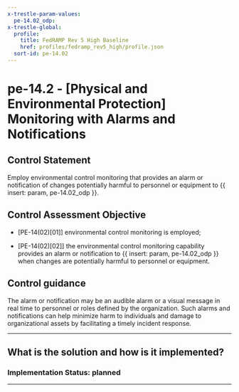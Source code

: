 ```yaml
---
x-trestle-param-values:
  pe-14.02_odp:
x-trestle-global:
  profile:
    title: FedRAMP Rev 5 High Baseline
    href: profiles/fedramp_rev5_high/profile.json
  sort-id: pe-14.02
---
```


# pe-14.2 - \[Physical and Environmental Protection\] Monitoring with Alarms and Notifications

## Control Statement

Employ environmental control monitoring that provides an alarm or notification of changes potentially harmful to personnel or equipment to {{ insert: param, pe-14.02_odp }}.

## Control Assessment Objective

- \[PE-14(02)[01]\] environmental control monitoring is employed;

- \[PE-14(02)[02]\] the environmental control monitoring capability provides an alarm or notification to {{ insert: param, pe-14.02_odp }} when changes are potentially harmful to personnel or equipment.

## Control guidance

The alarm or notification may be an audible alarm or a visual message in real time to personnel or roles defined by the organization. Such alarms and notifications can help minimize harm to individuals and damage to organizational assets by facilitating a timely incident response.

______________________________________________________________________

## What is the solution and how is it implemented?

<!-- For implementation status enter one of: implemented, partial, planned, alternative, not-applicable -->

<!-- Note that the list of rules under ### Rules: is read-only and changes will not be captured after assembly to JSON -->

<!-- Add control implementation description here for control: pe-14.2 -->

### Implementation Status: planned

______________________________________________________________________
